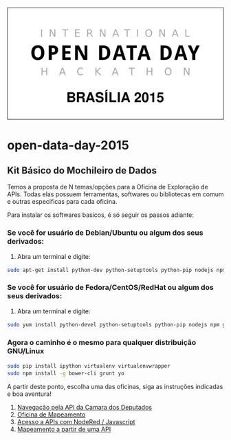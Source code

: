 ![Open Data Day 2015 - Brasilia](logo_opendataday_brasilia_2015.png)

# open-data-day-2015

## Kit Básico do Mochileiro de Dados
Temos a proposta de N temas/opções para a Oficina de Exploração de APIs. Todas elas possuem ferramentas, softwares ou bibliotecas em comum e outras especificas para cada oficina.

Para instalar os softwares basicos, é só seguir os passos adiante:

### Se você for usuário de Debian/Ubuntu ou algum dos seus derivados:
1. Abra um terminal e digite:
```bash
sudo apt-get install python-dev python-setuptools python-pip nodejs npm git-core
```

### Se você for usuário de Fedora/CentOS/RedHat ou algum dos seus derivados:
1. Abra um terminal e digite:
```bash
sudo yum install python-devel python-setuptools python-pip nodejs npm git
```

### Agora o caminho é o mesmo para qualquer distribuição GNU/Linux
```bash
sudo pip install ipython virtualenv virtualenvwrapper
sudo npm install -g bower-cli grunt yo
```

A partir deste ponto, escolha uma das oficinas, siga as instruções indicadas e boa aventura!

1. [Navegação pela API da Camara dos Deputados](https://github.com/calangohc/cd-odd2015)
2. [Oficina de Mapeamento](https://github.com/calangohc/mapa-odd2015)
3. [Acesso a APIs com NodeRed / Javascript](https://github.com/calangohc/njs-odd2015)
4. [Mapeamento a partir de uma API](https://github.com/calangohc/gmaps-odd2015)
